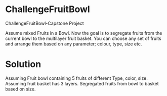 # ChallengeFruitBowl
ChallengeFruitBowl-Capstone Project

Assume mixed Fruits in a Bowl. Now the goal is to segregate fruits from the current bowl to the multilayer fruit basket. You can choose any set of fruits and arrange them based on any parameter; colour, type, size etc.

# Solution
Assuming Fruit bowl containing 5 fruits of different Type, color, size. Assuming fruit basket has 3 layers. Segregated fruits from bowl to basket based on size.
